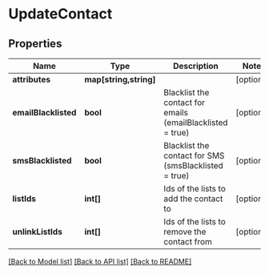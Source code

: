 # UpdateContact

## Properties
Name | Type | Description | Notes
------------ | ------------- | ------------- | -------------
**attributes** | **map[string,string]** |  | [optional] 
**emailBlacklisted** | **bool** | Blacklist the contact for emails (emailBlacklisted &#x3D; true) | [optional] 
**smsBlacklisted** | **bool** | Blacklist the contact for SMS (smsBlacklisted &#x3D; true) | [optional] 
**listIds** | **int[]** | Ids of the lists to add the contact to | [optional] 
**unlinkListIds** | **int[]** | Ids of the lists to remove the contact from | [optional] 

[[Back to Model list]](../../README.md#documentation-for-models) [[Back to API list]](../../README.md#documentation-for-api-endpoints) [[Back to README]](../../README.md)


